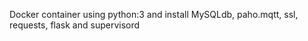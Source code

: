 Docker container using python:3 and install MySQLdb, paho.mqtt, ssl, requests, flask and supervisord


